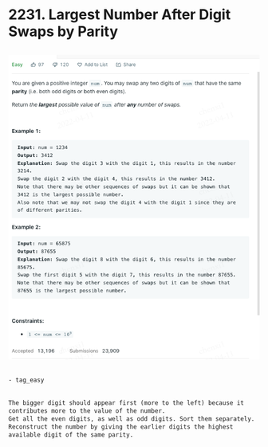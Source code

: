 # 2231. Largest Number After Digit Swaps by Parity

## 

![2231](./picture/2231-1.png)
    
    
##  
    - tag_easy

## 
    The bigger digit should appear first (more to the left) because it contributes more to the value of the number.
    Get all the even digits, as well as odd digits. Sort them separately.
    Reconstruct the number by giving the earlier digits the highest available digit of the same parity.


